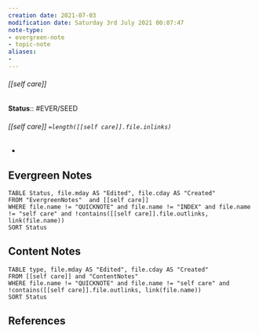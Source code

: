 ```yaml
---
creation date: 2021-07-03
modification date: Saturday 3rd July 2021 00:07:47
note-type: 
- evergreen-note
- topic-note
aliases:
- 
---
```

 
###### [[self care]]

 

**Status**:: #EVER/SEED
###### [[self care]] `=length([[self care]].file.inlinks)` 

- 


## Evergreen Notes
```dataview
TABLE Status, file.mday AS "Edited", file.cday AS "Created"
FROM "EvergreenNotes"  and [[self care]]
WHERE file.name != "QUICKNOTE" and file.name != "INDEX" and file.name != "self care" and !contains([[self care]].file.outlinks, link(file.name))
SORT Status
```
## Content Notes
```dataview
TABLE type, file.mday AS "Edited", file.cday AS "Created"
FROM [[self care]] and "ContentNotes"
WHERE file.name != "QUICKNOTE" and file.name != "self care" and !contains([[self care]].file.outlinks, link(file.name))
SORT Status
```

## References